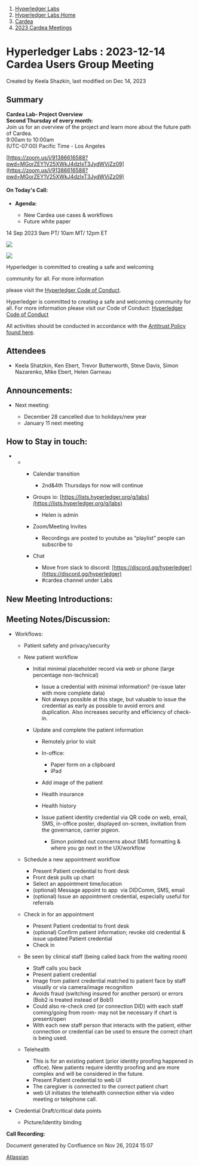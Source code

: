 1. [Hyperledger Labs](index.html)
2. [Hyperledger Labs Home](Hyperledger-Labs-Home_20283400.html)
3. [Cardea](Cardea_20290619.html)
4. [2023 Cardea Meetings](2023-Cardea-Meetings_20294370.html)

# Hyperledger Labs : 2023-12-14 Cardea Users Group Meeting

Created by Keela Shazkin, last modified on Dec 14, 2023

## **Summary**

**Cardea Lab- Project Overview  
Second Thursday of every month:**   
Join us for an overview of the project and learn more about the future path of Cardea.  
9:00am to 10:00am  
(UTC-07:00) Pacific Time - Los Angeles

[https://zoom.us/j/91386616588?pwd=MGorZEY1V25XWkJ4dzIxT3JydWVjZz09](https://zoom.us/j/91386616588?pwd=MGorZEY1V25XWkJ4dzIxT3JydWVjZz09)

#### **On Today's Call:**

- **Agenda:**  
  
  - New Cardea use cases &amp; workflows
  - Future white paper

14 Sep 2023 9am PT/ 10am MT/ 12pm ET

![](https://wiki.hyperledger.org/download/attachments/29034696/Antitrustnotice.png?version=1&modificationDate=1581695654000&api=v2)

![](https://wiki.hyperledger.org/download/attachments/2392771/welcome.png?version=2&modificationDate=1572450107000&api=v2)

Hyperledger is committed to creating a safe and welcoming

community for all. For more information

please visit the [Hyperledger Code of Conduct](https://lf-hyperledger.atlassian.net/wiki/display/HYP/Hyperledger+Code+of+Conduct).

Hyperledger is committed to creating a safe and welcoming community for all. For more information please visit our Code of Conduct: [Hyperledger Code of Conduct](https://lf-hyperledger.atlassian.net/wiki/display/HYP/Hyperledger+Code+of+Conduct)

All activities should be conducted in accordance with the [Antitrust Policy found here](http://www.linuxfoundation.org/antitrust-policy).

## **Attendees**

- Keela Shatzkin, Ken Ebert, Trevor Butterworth, Steve Davis, Simon Nazarenko, Mike Ebert, Helen Garneau

## **Announcements:**

- Next meeting: 
  
  - December 28 cancelled due to holidays/new year
  - January 11 next meeting

## **How to Stay in touch:**

- - - Calendar transition
      
      - 2nd&amp;4th Thursdays for now will continue
    - Groups io: [https://lists.hyperledger.org/g/labs](https://lists.hyperledger.org/g/labs)
      
      - Helen is admin
    - Zoom/Meeting Invites
      
      - Recordings are posted to youtube as “playlist” people can subscribe to
    - Chat
      
      - Move from slack to discord: [https://discord.gg/hyperledger](https://discord.gg/hyperledger)
      - #cardea channel under Labs

## **New Meeting Introductions:**

## **Meeting Notes/Discussion:**

- Workflows:
  
  - Patient safety and privacy/security
  - New patient workflow
    
    - Initial minimal placeholder record via web or phone (large percentage non-technical)
      
      - Issue a credential with minimal information? (re-issue later with more complete data)
      - Not always possible at this stage, but valuable to issue the credential as early as possible to avoid errors and duplication. Also increases security and efficiency of check-in.
    - Update and complete the patient information
      
      - Remotely prior to visit
      - In-office:
        
        - Paper form on a clipboard
        - iPad
      - Add image of the patient
      - Health insurance
      - Health history
      - Issue patient identity credential via QR code on web, email, SMS, in-office poster, displayed on-screen, invitation from the governance, carrier pigeon.
        
        - Simon pointed out concerns about SMS formatting &amp; where you go next in the UX/workflow
  - Schedule a new appointment workflow
    
    - Present Patient credential to front desk
    - Front desk pulls up chart
    - Select an appointment time/location
    - (optional) Message appoint to app  via DIDComm, SMS, email
    - (optional) Issue an appointment credential, especially useful for referrals
  - Check in for an appointment
    
    - Present Patient credential to front desk
    - (optional) Confirm patient information; revoke old credential &amp; issue updated Patient credential
    - Check in
  - Be seen by clinical staff (being called back from the waiting room)
    
    - Staff calls you back
    - Present patient credential
    - Image from patient credential matched to patient face by staff visually or via camera/image recognition
    - Avoids fraud (switching insured for another person) or errors (Bob2 is treated instead of Bob1)
    - Could also re-check cred (or connection DID) with each staff coming/going from room- may not be necessary if chart is present/open
    - With each new staff person that interacts with the patient, either connection or credential can be used to ensure the correct chart is being used.
  - Telehealth
    
    - This is for an existing patient (prior identity proofing happened in office). New patients require identity proofing and are more complex and will be considered in the future.
    - Present Patient credential to web UI
    - The caregiver is connected to the correct patient chart
    - web UI initiates the telehealth connection either via video meeting or telephone call.
- Credential Draft/critical data points
  
  - Picture/Identity binding

**Call Recording:** 

Document generated by Confluence on Nov 26, 2024 15:07

[Atlassian](http://www.atlassian.com/)
